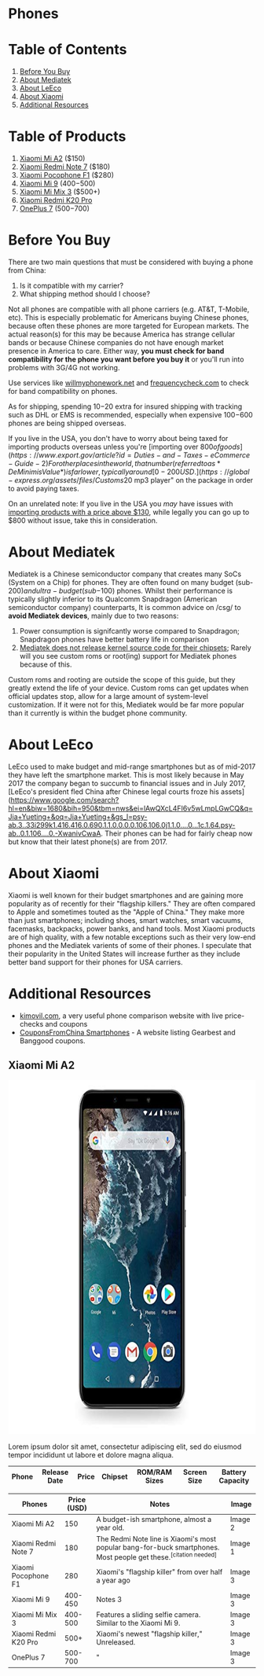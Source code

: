 # Phones

# Table of Contents
1. [Before You Buy](#before-you-buy)
2. [About Mediatek](#about-mediatek)
3. [About LeEco](#about-leeco)
4. [About Xiaomi](#about-xiaomi)
5. [Additional Resources](#additional-resources)

# Table of Products
1. [Xiaomi Mi A2](xiaomi-mi-a2) ($150)
2. [Xiaomi Redmi Note 7](xiaomi-redmi-note-7) ($180)
3. [Xiaomi Pocophone F1](xiaomi-pocophone-f1) ($280)
4. [Xiaomi Mi 9](xiaomi-mi-9) ($400-$500)
5. [Xiaomi Mi Mix 3](xiaomi-mi-mix-3) ($500+)
6. [Xiaomi Redmi K20 Pro](xiaomi-redmi-k20-pro)
7. [OnePlus 7](oneplus-7) ($500-$700)

# Before You Buy
There are two main questions that must be considered with buying a phone from China:
 1. Is it compatible with my carrier?
 2. What shipping method should I choose?

Not all phones are compatible with all phone carriers (e.g. AT&T, T-Mobile, etc). This is especially problematic for Americans buying Chinese phones, because often these phones are more targeted for European markets. The actual reason(s) for this may be because America has strange cellular bands or because Chinese companies do not have enough market presence in America to care. Either way, **you must check for band compatibility for the phone you want before you buy it** or you'll run into problems with 3G/4G not working.

Use services like [willmyphonework.net](https://willmyphonework.net/) and [frequencycheck.com](https://www.frequencycheck.com/) to check for band compatibility on phones.

As for shipping, spending $10-$20 extra for insured shipping with tracking such as DHL or EMS is recommended, especially when expensive $100-$600 phones are being shipped overseas. 

If you live in the USA, you don't have to worry about being taxed for importing products overseas unless you're [importing over $800 of goods](https://www.export.gov/article?id=Duties-and-Taxes-eCommerce-Guide-2) For other places in the world, that number (referred to as *De Minimis Value*) is far lower, typically around [0-200 USD.](https://global-express.org/assets/files/Customs%20Committee/de-minimis/GEA%20overview%20on%20de%20minimis_28%20March%202018.pdf) It may be beneficial to message a seller to declare that the phone is a "$20 mp3 player" on the package in order to avoid paying taxes. 

On an unrelated note: If you live in the USA you *may* have issues with [importing products with a price above $130](https://www.reddit.com/r/RepLadies/comments/bjoj4h/help_superbuy_parcel_value_declarations_to_us/), while legally you can go up to $800 without issue, take this in consideration.

# About Mediatek
Mediatek is a Chinese semiconductor company that creates many SoCs (System on a Chip) for phones. They are often found on many budget (sub-$200) and ultra-budget (sub-$100) phones. Whilst their performance is typically slightly inferior to its Qualcomm Snapdragon (American semiconductor company) counterparts, It is common advice on /csg/ to **avoid Mediatek devices**, mainly due to two reasons:
1. Power consumption is signifcantly worse compared to Snapdragon; Snapdragon phones have better battery life in comparison
2. [Mediatek does not release kernel source code for their chipsets](https://www.xda-developers.com/mediatek-source-code-release-no-plans/); Rarely will you see custom roms or root(ing) support for Mediatek phones because of this.

Custom roms and rooting are outside the scope of this guide, but they greatly extend the life of your device. Custom roms can get updates when official updates stop, allow for a large amount of system-level customization. If it were not for this, Mediatek would be far more popular than it currently is within the budget phone community.

# About LeEco
LeEco used to make budget and mid-range smartphones but as of mid-2017 they have left the smartphone market. This is most likely because in May 2017 the company began to succumb to financial issues and in July 2017, [LeEco's president fled China after Chinese legal courts froze his assets](https://www.google.com/search?hl=en&biw=1680&bih=950&tbm=nws&ei=lAwQXcL4FI6v5wLmpLGwCQ&q=Jia+Yueting+&oq=Jia+Yueting+&gs_l=psy-ab.3..33i299k1.416.416.0.690.1.1.0.0.0.0.106.106.0j1.1.0....0...1c.1.64.psy-ab..0.1.106....0.-XwanivCwaA. Their phones can be had for fairly cheap now but know that their latest phone(s) are from 2017.

# About Xiaomi
Xiaomi is well known for their budget smartphones and are gaining more popularity as of recently for their "flagship killers." They are often compared to Apple and sometimes touted as the "Apple of China." They make more than just smartphones; including shoes, smart watches, smart vacuums, facemasks, backpacks, power banks, and hand tools. Most Xiaomi products are of high quality, with a few notable exceptions such as their very low-end phones and the Mediatek varients of some of their phones. I speculate that their popularity in the United States will increase further as they include better band support for their phones for USA carriers.

# Additional Resources
- [kimovil.com](https://www.kimovil.com/en/), a very useful phone comparison website with live price-checks and coupons
- [CouponsFromChina Smartphones](https://couponsfromchina.com/2019/01/26/smartphones-deals-coupons-list-gearbest/) - A website listing Gearbest and Banggood coupons.


## Xiaomi Mi A2
<p style="text-align:center;"><img src="img/phones/xiaomi_mi_a2.jpg" height="720"></p>

Lorem ipsum dolor sit amet, consectetur adipiscing elit, sed do eiusmod tempor incididunt ut labore et dolore magna aliqua.

| Phone | Release Date | Price | Chipset | ROM/RAM Sizes | Screen Size | Battery Capacity | 
|-|-|-|-|-|-|-|

| Phones | Price (USD) | Notes | Image |
|-|-|-|-|
| Xiaomi Mi A2 | 150 | A budget-ish smartphone, almost a year old. | Image 2 |
| Xiaomi Redmi Note 7 | 180 | The Redmi Note line is Xiaomi's most popular bang-for-buck smartphones. Most people get these.<sup>[citation needed]</sup>| Image 1 |
| Xiaomi Pocophone F1 | 280 | Xiaomi's "flagship killer" from over half a year ago<br> | Image 3 |
| Xiaomi Mi 9 | 400-450 | Notes 3 | Image 3 |
| Xiaomi Mi Mix 3 | 400-500 | Features a sliding selfie camera. Similar to the Xiaomi Mi 9. | Image 3 |
| Xiaomi Redmi K20 Pro | 500+ | Xiaomi's newest "flagship killer," Unreleased. | Image 3 |
| OnePlus 7 | 500-700 | " | Image 3 |


 